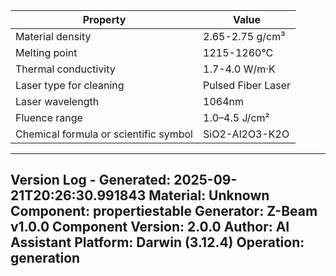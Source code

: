 | Property | Value |
|----------|-------|
| Material density | 2.65-2.75 g/cm³ |
| Melting point | 1215-1260°C |
| Thermal conductivity | 1.7-4.0 W/m·K |
| Laser type for cleaning | Pulsed Fiber Laser |
| Laser wavelength | 1064nm |
| Fluence range | 1.0–4.5 J/cm² |
| Chemical formula or scientific symbol | SiO2-Al2O3-K2O |


---
Version Log - Generated: 2025-09-21T20:26:30.991843
Material: Unknown
Component: propertiestable
Generator: Z-Beam v1.0.0
Component Version: 2.0.0
Author: AI Assistant
Platform: Darwin (3.12.4)
Operation: generation
---